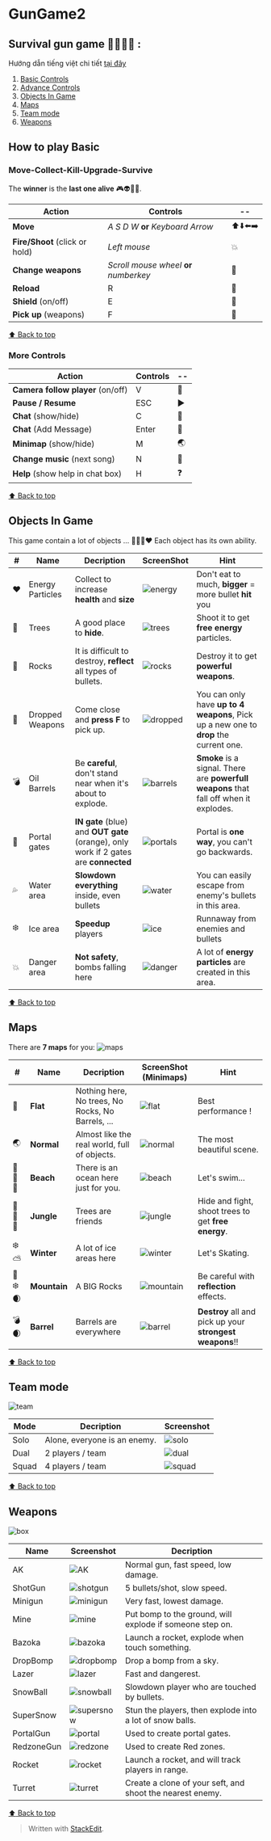 # GunGame2 
## Survival gun game :gun::runner::skull::musical_note: :

Hướng dẫn tiếng việt chi tiết [tại đây](https://docs.google.com/document/d/1i6kaaDRyxHvHcR8IDgjtIGnDPzou3kO3hxZOCH5PChM/edit?usp=sharing)

 1. [Basic Controls](#move-collect-kill-upgrade-survive)
 2.  [Advance Controls](#more-controls)
 3. [Objects In Game](#objects-in-game)
 4. [Maps](#maps)
 5. [Team mode](#team-mode)
 6. [Weapons](#weapons)


## How to play  Basic

### Move-Collect-Kill-Upgrade-Survive 
The **winner** is the **last one alive** :video_game::alien::sparkling_heart::collision:.
 
| **Action** | **Controls** | -- |
|--|--|--|
| **Move** | *A S D W* **or** *Keyboard Arrow*  | :arrow_up::arrow_down::arrow_left::arrow_right: |
| **Fire/Shoot** (click or hold)| *Left mouse* | :boom:  |
| **Change weapons** | *Scroll mouse wheel* **or** *numberkey* | :gun: |
| **Reload** | R | :arrows_counterclockwise: |
| **Shield** (on/off) | E | :radio_button: |
| **Pick up** (weapons)| F | :large_blue_diamond: |

[:arrow_up: Back to top](#gungame2)

### More Controls
| **Action** | **Controls** | -- |
|--|--|--|
| **Camera follow player** (on/off) | V | :cinema: |
| **Pause / Resume**| ESC | :arrow_forward: |
|**Chat** (show/hide)| C | :door: |
|**Chat** (Add Message)| Enter | :speech_balloon: |
|**Minimap** (show/hide)| M | :earth_asia: |
|**Change music** (next song)| N | :musical_note: |
|**Help** (show help in chat box)| H | :question: |

[:arrow_up: Back to top](#gungame2)

## Objects In Game
This game contain a lot of objects ... :deciduous_tree::volcano::gem::heart: Each object has its own ability.

| # |Name | Decription |ScreenShot | Hint
|--|--|--|--|--|
|:heart:| Energy Particles | Collect to increase **health** and **size**|![energy](screenshots/energyParticles.png) | Don't eat to much, **bigger** = more bullet **hit** you|
|:deciduous_tree:| Trees | A good place to **hide**. | ![trees](screenshots/trees.png) | Shoot it to get **free energy** particles. |
|:moyai:| Rocks | It is difficult to destroy, **reflect** all types of bullets. | ![rocks](screenshots/rocks.png) | Destroy it to get **powerful weapons**.
|:gun:| Dropped Weapons | Come close and **press F** to pick up. |![dropped](screenshots/droppedWeapons.png) | You can only have **up to 4 weapons**, Pick up a new one to **drop** the current one.
|:bomb:| Oil Barrels | Be **careful**, don't stand near when it's about to explode. | ![barrels](screenshots/barrels.png) | **Smoke** is a signal. There are **powerfull weapons** that fall off when it explodes. 
|:milky_way:| Portal gates | **IN gate** (blue) and **OUT gate** (orange), only work if 2 gates are **connected** | ![portals](screenshots/portals.png) | Portal is **one way**, you can't go backwards. |
|:sweat_drops:| Water area | **Slowdown everything** inside, even bullets | ![water](screenshots/waterAreas.png) | You can easily escape from enemy's bullets in this area. |
|:snowflake:| Ice area | **Speedup** players | ![ice](screenshots/iceAreas.png) | Runnaway from enemies and bullets |
|:collision:| Danger area | **Not safety**, bombs falling here | ![danger](screenshots/boomAreas.png) | A lot of **energy particles** are created in this area.

[:arrow_up: Back to top](#gungame2)

## Maps
There are **7  maps**  for you:
![maps](screenshots/maps.png)

| # |Name| Decription | ScreenShot (Minimaps) | Hint |
|--|--|--|--|--|
|:black_square_button:| **Flat** | Nothing here, No trees, No Rocks, No Barrels, ... | ![flat](screenshots/flatMap.png) | Best performance !|
| :earth_asia: | **Normal** | Almost like the real world, full of objects. |  ![normal](screenshots/normalMap.png)| The most beautiful scene. |
| :ocean::palm_tree::sun_with_face:| **Beach** | There is an ocean here just for you. | ![beach](screenshots/beachMap.png) | Let's swim... |
|:evergreen_tree::deciduous_tree::waxing_crescent_moon:| **Jungle** | Trees are friends | ![jungle](screenshots/jungleMap.png) | Hide and fight, shoot trees to get **free energy**. |
|:snowflake::partly_sunny:| **Winter** | A lot of ice areas here | ![winter](screenshots/winterMap.png) | Let's Skating. |
|:volcano::snowflake::waxing_crescent_moon:| **Mountain** | A BIG Rocks | ![mountain](screenshots/mountainMap.png) | Be careful with **reflection** effects. |
|:bomb::waxing_crescent_moon:| **Barrel** | Barrels are everywhere | ![barrel](screenshots/barrelMap.png)| **Destroy** all and pick up your **strongest weapons**!! |

[:arrow_up: Back to top](#gungame2)

## Team mode
![team](screenshots/teamMode.png)

|Mode| Decription | Screenshot |
|--|--|--|
| Solo | Alone, everyone is an enemy. | ![solo](screenshots/solo.png) |
| Dual | 2 players / team | ![dual](screenshots/dual.png) |
| Squad | 4 players / team | ![squad](screenshots/squad.png) |

[:arrow_up: Back to top](#gungame2)

## Weapons

![box](screenshots/Weapons/WeaponsBox.png)

|Name| Screenshot| Decription 
|--|--|--|
| AK | ![AK](screenshots/Weapons/AK.png) | Normal gun, fast speed, low damage.  | 
| ShotGun |![shotgun](screenshots/Weapons/Shotgun.png) | 5 bullets/shot, slow speed. | 
| Minigun|![minigun](screenshots/Weapons/Minigun.png)| Very fast, lowest damage. | 
| Mine|![mine](screenshots/Weapons/Mine.png) | Put bomp to the ground, will explode if someone step on. | 
| Bazoka|![bazoka](screenshots/Weapons/Bazoka.png) | Launch a rocket, explode when touch something. | 
| DropBomp|![dropbomp](screenshots/Weapons/DropBomp.png) | Drop a bomp from a sky. | 
| Lazer|![lazer](screenshots/Weapons/Lazer.png) | Fast and dangerest. |
| SnowBall|![snowball](screenshots/Weapons/SnowBall.png) | Slowdown player who are touched by bullets. |
| SuperSnow| ![supersnow](screenshots/Weapons/SuperSnow.png) | Stun the players, then explode into a lot of snow balls. |
| PortalGun| ![portal](screenshots/Weapons/PortalGun.png) |Used to create portal gates. |
| RedzoneGun|![redzone](screenshots/Weapons/Redzone.png) |Used to create Red zones. |
| Rocket|![rocket](screenshots/Weapons/Rocket.png) |Launch a rocket, and will track players in range. |
| Turret|![turret](screenshots/Weapons/Turret.png)   | Create a clone of your seft, and shoot the nearest enemy. |

[:arrow_up: Back to top](#gungame2)

> Written with [StackEdit](https://stackedit.io/).